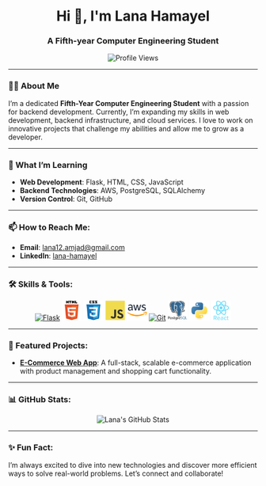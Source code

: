 <h1 align="center">Hi 👋, I'm Lana Hamayel</h1>
<h3 align="center">A Fifth-year Computer Engineering Student</h3>

<p align="center">
  <img src="https://komarev.com/ghpvc/?username=lanaHamayel5&label=Profile%20views&color=0e75b6&style=flat" alt="Profile Views" />
</p>

---

### 👩‍💻 About Me

I’m a dedicated **Fifth-Year Computer Engineering Student** with a passion for backend development. Currently, I’m expanding my skills in web development, backend infrastructure, and cloud services. I love to work on innovative projects that challenge my abilities and allow me to grow as a developer.

---

### 🌱 What I’m Learning

- **Web Development**: Flask, HTML, CSS, JavaScript
- **Backend Technologies**: AWS, PostgreSQL, SQLAlchemy
- **Version Control**: Git, GitHub

---

### 📫 How to Reach Me:

- **Email**: [lana12.amjad@gmail.com](mailto:lana12.amjad@gmail.com)
- **LinkedIn**: [lana-hamayel](https://www.linkedin.com/in/lana-hamayel-a7b831280/)

---

### 🛠️ Skills & Tools:

<p align="center">
  <a href="https://flask.palletsprojects.com/" target="_blank"><img src="https://www.vectorlogo.zone/logos/pocoo_flask/pocoo_flask-icon.svg" alt="Flask" width="40" height="40"/></a>
  <a href="https://www.w3.org/html/" target="_blank"><img src="https://raw.githubusercontent.com/devicons/devicon/master/icons/html5/html5-original-wordmark.svg" alt="HTML" width="40" height="40"/></a>
  <a href="https://www.w3schools.com/css/" target="_blank"><img src="https://raw.githubusercontent.com/devicons/devicon/master/icons/css3/css3-original-wordmark.svg" alt="CSS" width="40" height="40"/></a>
  <a href="https://developer.mozilla.org/en-US/docs/Web/JavaScript" target="_blank"><img src="https://raw.githubusercontent.com/devicons/devicon/master/icons/javascript/javascript-original.svg" alt="JavaScript" width="40" height="40"/></a>
  <a href="https://aws.amazon.com/" target="_blank"><img src="https://raw.githubusercontent.com/devicons/devicon/master/icons/amazonwebservices/amazonwebservices-original-wordmark.svg" alt="AWS" width="40" height="40"/></a>
  <a href="https://git-scm.com/" target="_blank"><img src="https://www.vectorlogo.zone/logos/git-scm/git-scm-icon.svg" alt="Git" width="40" height="40"/></a>
  <a href="https://www.postgresql.org" target="_blank"><img src="https://raw.githubusercontent.com/devicons/devicon/master/icons/postgresql/postgresql-original-wordmark.svg" alt="PostgreSQL" width="40" height="40"/></a>
  <a href="https://www.python.org" target="_blank"><img src="https://raw.githubusercontent.com/devicons/devicon/master/icons/python/python-original.svg" alt="Python" width="40" height="40"/></a>
  <a href="https://reactjs.org/" target="_blank"><img src="https://raw.githubusercontent.com/devicons/devicon/master/icons/react/react-original-wordmark.svg" alt="React" width="40" height="40"/></a>
</p>

---

### 🚀 Featured Projects:

- **[E-Commerce Web App](https://github.com/lanaHamayel5/E-Commerce-Web-App)**: A full-stack, scalable e-commerce application with product management and shopping cart functionality.

---

### 📊 GitHub Stats:

<p align="center">
  <img src="https://github-readme-stats.vercel.app/api?username=lanaHamayel5&show_icons=true&theme=radical" alt="Lana's GitHub Stats" />
</p>

---

### ✨ Fun Fact:

I’m always excited to dive into new technologies and discover more efficient ways to solve real-world problems. Let’s connect and collaborate!
